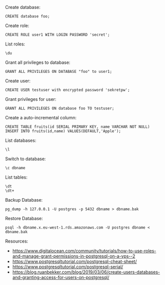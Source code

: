 Create database:

```
CREATE database foo;
```

Create role:

```
CREATE ROLE user1 WITH LOGIN PASSWORD 'secret';
```

List roles:

```
\du
```

Grant all privileges to database:

```
GRANT ALL PRIVILEGES ON DATABASE "foo" to user1;
```

Create user:

```
CREATE USER testuser with encrypted password 'sekretpw';
```

Grant privileges for user:

```
GRANT ALL PRIVILEGES ON database foo TO testuser;
```

Create a auto-incremental column:

```
CREATE TABLE fruits(id SERIAL PRIMARY KEY, name VARCHAR NOT NULL)
INSERT INTO fruits(id,name) VALUES(DEFAULT,'Apple');
```

List databases:

```
\l
```

Switch to database:

```
\c dbname
```

List tables:

```
\dt
\dt+
```

Backup Database:

```
pg_dump -h 127.0.0.1 -U postgres -p 5432 dbname > dbname.bak
```

Restore Database:

```
psql -h dbname.x.eu-west-1.rds.amazonaws.com -U postgres dbname < dbname.bak
```

Resources:

- https://www.digitalocean.com/community/tutorials/how-to-use-roles-and-manage-grant-permissions-in-postgresql-on-a-vps--2
- https://www.postgresqltutorial.com/postgresql-cheat-sheet/
- https://www.postgresqltutorial.com/postgresql-serial/
- https://blog.ruanbekker.com/blog/2019/03/06/create-users-databases-and-granting-access-for-users-on-postgresql/
